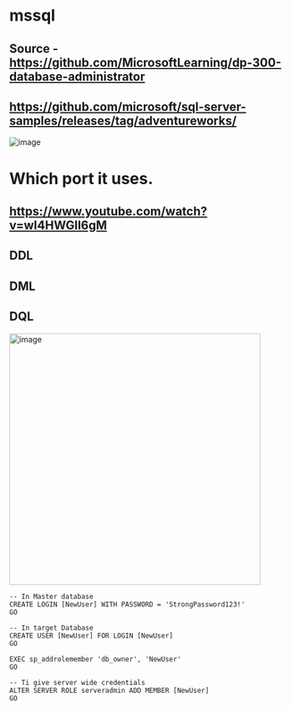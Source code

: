 # mssql
## Source - https://github.com/MicrosoftLearning/dp-300-database-administrator
## https://github.com/microsoft/sql-server-samples/releases/tag/adventureworks/
![image](https://github.com/user-attachments/assets/3890ccfc-33db-4006-851e-9a5605729ce7)

# Which port it uses.
## https://www.youtube.com/watch?v=wI4HWGlI6gM
## DDL
## DML
## DQL
<img width="450" alt="image" src="https://github.com/user-attachments/assets/eebd2bb6-ea1a-4777-a9b1-0d576f3a6ede" />


```
-- In Master database
CREATE LOGIN [NewUser] WITH PASSWORD = 'StrongPassword123!'
GO

-- In target Database
CREATE USER [NewUser] FOR LOGIN [NewUser]
GO

EXEC sp_addrolemember 'db_owner', 'NewUser'
GO

-- Ti give server wide credentials
ALTER SERVER ROLE serveradmin ADD MEMBER [NewUser]
GO



```
